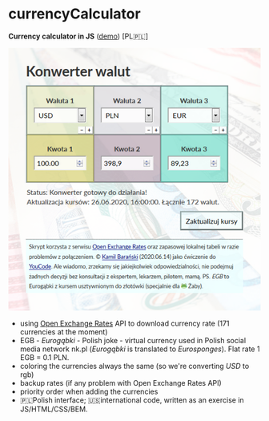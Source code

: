 # currencyCalculator
**Currency calculator in JS** (<a href="https://kamilbaranskicom.github.io/currencyCalculator/" target="_BLANK">demo</a>) [<span title="Polish language">PL:poland:</span>]

<p align="center"><img src="screenshot.png" alt="Screenshot"></p>

- using [Open Exchange Rates](https://openexchangerates.org/) API to download currency rate (171 currencies at the moment)
- EGB - *Eurogąbki* - Polish joke - virtual currency used in Polish social media network nk.pl (*Eurogąbki* is translated to *Eurosponges*). Flat rate 1 EGB = 0.1 PLN.
- coloring the currencies always the same (so we're converting *USD* to rgb)
- backup rates (if any problem with Open Exchange Rates API)
- priority order when adding the currencies
- :poland:Polish interface; :us:international code, written as an exercise in JS/HTML/CSS/BEM.
